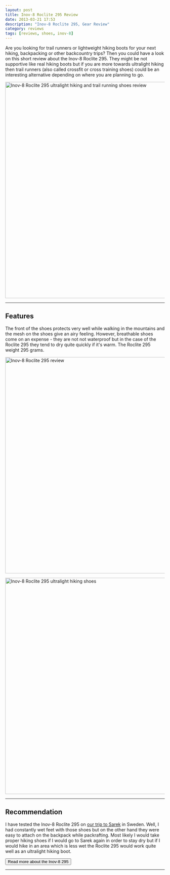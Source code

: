 ```yaml
---
layout: post
title: Inov-8 Roclite 295 Review
date: 2013-03-21 17:53
description: "Inov-8 Roclite 295, Gear Review"
category: reviews
tags: [reviews, shoes, inov-8]
---
```


Are you looking for trail runners or lightweight hiking boots for your next hiking, backpacking or other backcountry trips? Then you could have a look on this short review about the Inov-8 Roclite 295. They might be not supportive like real hiking boots but if you are more towards ultralight hiking then trail runners (also called crossfit or cross training shoes) could be an interesting alternative depending on where you are planning to go.

<a href="http://amzn.to/1m5heKp" rel="nofollow"><img src="https://farm9.staticflickr.com/8522/8571446825_e8ed0fc70f_b.jpg" width="1024" height="683" alt="Inov-8 Roclite 295 ultralight hiking and trail running shoes review"></a><!--more-->

---

## Features
The front of the shoes protects very well while walking in the mountains and the mesh on the shoes give an airy feeling. However, breathable shoes come on an expense - they are not not waterproof but in the case of the Roclite 295 they tend to dry quite quickly if it's warm. The Roclite 295 weight 295 grams. 

<a href="http://amzn.to/1m5heKp" rel="nofollow"><img src="https://farm9.staticflickr.com/8528/8572540936_95e5caa2d1_b.jpg" width="1024" height="683" alt="Inov-8 Roclite 295 review"></a>

<a href="http://amzn.to/1m5heKp" rel="nofollow"><img src="https://farm9.staticflickr.com/8516/8572541296_72d39eb524_b.jpg" width="1024" height="683" alt="Inov-8 Roclite 295 ultralight hiking shoes"></a>

---

## Recommendation
I have tested the Inov-8 Roclite 295 on <a href="http://hikeventures.com/hiking-and-packrafting-in-sarek-day-1/" target="_self">our trip to Sarek</a> in Sweden. Well, I had constantly wet feet with those shoes but on the other hand they were easy to attach on the backpack while packrafting. Most likely I would take proper hiking shoes if I would go to Sarek again in order to stay dry but if I would hike in an area which is less wet the Roclite 295 would work quite well as an ultralight hiking boot.

<a href="http://www.backcountry.com/inov-8-roclite-295-standard-fit-trail-running-shoe-mens"><button type="button" class="btn btn-danger">Read more about the Inov-8 295</button></a>

---

<script type="text/javascript">
amzn_assoc_placement = "adunit0";
amzn_assoc_search_bar = "false";
amzn_assoc_tracking_id = "hikeve-20";
amzn_assoc_search_bar_position = "top";
amzn_assoc_ad_mode = "search";
amzn_assoc_ad_type = "smart";
amzn_assoc_marketplace = "amazon";
amzn_assoc_region = "US";
amzn_assoc_title = "Trail Runners Suggestions";
amzn_assoc_default_search_phrase = "inov-8";
amzn_assoc_default_category = "All";
amzn_assoc_linkid = "3b59edd59f23213f9e3bbcd8046ee503";
</script>
<script src="//z-na.amazon-adsystem.com/widgets/onejs?MarketPlace=US"></script>
